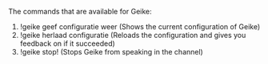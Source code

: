 The commands that are available for Geike:

1. !geike geef configuratie weer (Shows the current configuration of Geike)
2. !geike herlaad configuratie 
(Reloads the configuration and gives you feedback on if it succeeded)
3. !geike stop! (Stops Geike from speaking in the channel)